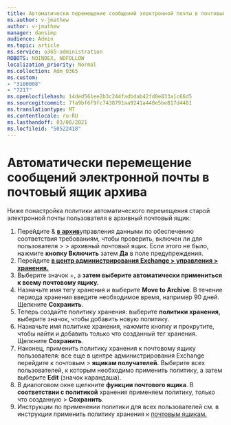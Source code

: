 ```yaml
---
title: Автоматически перемещение сообщений электронной почты в почтовый ящик архива
ms.author: v-jmathew
author: v-jmathew
manager: dansimp
audience: Admin
ms.topic: article
ms.service: o365-administration
ROBOTS: NOINDEX, NOFOLLOW
localization_priority: Normal
ms.collection: Adm_O365
ms.custom:
- "3100008"
- "7217"
ms.openlocfilehash: 14ded561ee2b3c244fadbdab42fd0e833a1c66d5
ms.sourcegitcommit: 7fa9bf6f9fc7438791aa9241a440e5be817d4401
ms.translationtype: MT
ms.contentlocale: ru-RU
ms.lasthandoff: 03/08/2021
ms.locfileid: "50522418"
---
```

# <a name="automatically-move-email-messages-to-the-archive-mailbox"></a>Автоматически перемещение сообщений электронной почты в почтовый ящик архива

Ниже понастройка политики автоматического перемещения старой электронной почты пользователя в архивный почтовый ящик:

1. Перейдите & [**в архив**](https://go.microsoft.com/fwlink/p/?linkid=2077143)управления данными по обеспечению соответствия требованиям, чтобы проверить, включен ли для пользователя  >    >   архивный почтовый ящик. Если этого не было, нажмите **кнопку Включить** затем **Да** в поле предупреждения.
2. Перейдите [**в центр администрирования Exchange > управления > хранения.**](https://go.microsoft.com/fwlink/?linkid=2059104)
3. Выберите значок +, а **затем выберите автоматически примениться к всему почтовому ящику.**
4. Назначьте имя тегу хранения и выберите **Move to Archive**. В течение периода хранения введите необходимое время, например 90 дней. Щелкните **Сохранить**.
5. Теперь создайте политику хранения: выберите **политики хранения,** выберите значок, чтобы добавить новую политику.
6. Назначьте имя политике хранения, нажмите кнопку и прокрутите, чтобы найти и добавить только что созданный тег хранения. Щелкните **Сохранить**.
7. Наконец, применить политику хранения к почтовому ящику пользователя: все еще в центре администрирования Exchange перейдите к почтовым  >  **ящикам получателей.** Выберите всех пользователей, к которым необходимо применить политику, а затем выберите **Edit** (значок карандаша).
8. В диалоговом окне щелкните **функции почтового ящика**. В **соответствии с политикой** хранения применяем политику, только что созданную > **Сохранить**.
9. Инструкции по применении политики для всех пользователей см. в инструкции применить политику хранения к [почтовым ящикам.](https://docs.microsoft.com/exchange/security-and-compliance/messaging-records-management/apply-retention-policy)
